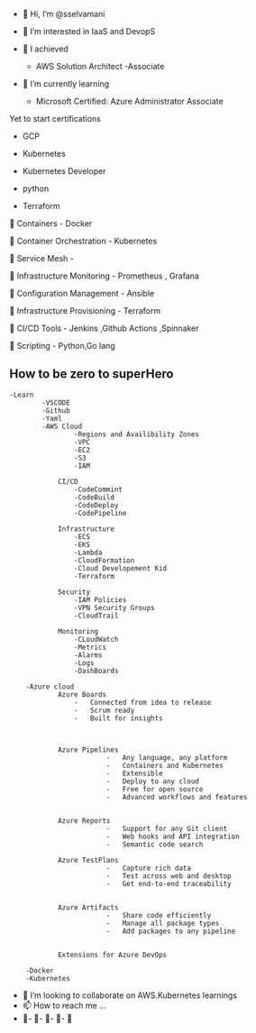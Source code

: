 
- 👋 Hi, I’m @sselvamani
- 👀 I’m interested in IaaS and DevopS
- 🌱 I achieved 
    - AWS Solution Architect -Associate

- 🌱 I’m currently learning 
	-	Microsoft Certified: Azure Administrator Associate

Yet to start certifications 
-	GCP

-	Kubernetes
-	Kubernetes Developer
-	python
-	Terraform


👀  Containers
	- 	Docker

👀  Container Orchestration
	- 	Kubernetes

👀  Service Mesh 
	- 	

👀  Infrastructure Monitoring 
	- Prometheus , Grafana

👀  Configuration Management 
	- Ansible

👀  Infrastructure Provisioning
	- 	Terraform	

👀  CI/CD Tools
	-	Jenkins	,Github Actions ,Spinnaker

👀  Scripting 
	- Python,Go lang

## How to be zero to superHero
	-Learn
			-VSCODE
			-Github
			-Yaml
			-AWS Cloud 
					-Regions and Availibility Zones
					-VPC
					-EC2
					-S3
					-IAM

				CI/CD
					-CodeCommint
					-CodeBuild
					-CodeDeploy
					-CodePipeline

				Infrastructure
					-ECS
					-EKS
					-Lambda
					-CloudFormation
					-Cloud Developement Kid
					-Terraform

				Security 
					-IAM Policies
					-VPN Security Groups
					-CloudTrail

				Monitoring
					-CLoudWatch
					-Metrics
					-Alarms
					-Logs
					-DashBoards				

		-Azure cloud
				Azure Boards    
					-   Connected from idea to release
					-   Scrum ready
					-   Built for insights



				Azure Pipelines 
							-   Any language, any platform
							-   Containers and Kubernetes
							-   Extensible
							-   Deploy to any cloud
							-   Free for open source
							-   Advanced workflows and features


				Azure Reports   
							-   Support for any Git client
							-   Web hooks and API integration
							-   Semantic code search

				Azure TestPlans
							-   Capture rich data
							-   Test across web and desktop
							-   Get end-to-end traceability


				Azure Artifacts
							-   Share code efficiently
							-   Manage all package types
							-   Add packages to any pipeline


				Extensions for Azure DevOps

		-Docker
		-Kubernetes



- 💞️ I’m looking to collaborate on AWS.Kubernetes learnings
- 📫 How to reach me ...
- 💞️- 💞️- 💞️- 💞️- 💞️

<!---
sselvamani/sselvamani is a ✨ special ✨ repository because its `README.md` (this file) appears on your GitHub profile.
You can click the Preview link to take a look at your changes.
--->

